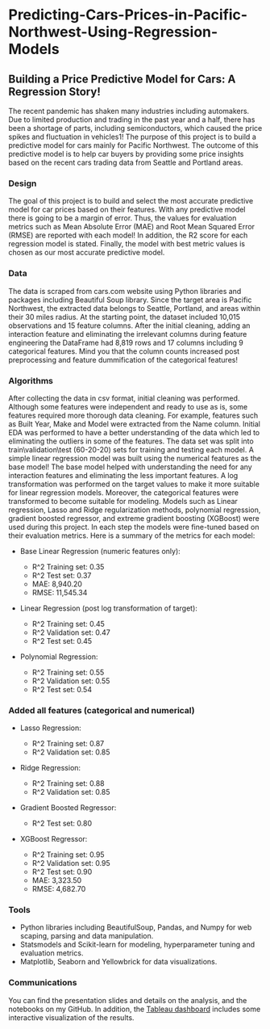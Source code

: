 # Predicting-Cars-Prices-in-Pacific-Northwest-Using-Regression-Models
## **Building a Price Predictive Model for Cars: A Regression Story!**  
The recent pandemic has shaken many industries including automakers. Due to limited production and trading in the past year and a half, there has been a shortage of parts, including semiconductors, which caused the price spikes and fluctuation in vehicles1! The purpose of this project is to build a predictive model for cars mainly for Pacific Northwest. The outcome of this predictive model is to help car buyers by providing some price insights based on the recent cars trading data from Seattle and Portland areas.

### **Design**

The goal of this project is to build and select the most accurate predictive model for car prices based on their features. With any predictive model there is going to be a margin of error. Thus, the values for evaluation metrics such as Mean Absolute Error (MAE) and Root Mean Squared Error (RMSE) are reported with each model! In addition, the R2 score for each regression model is stated. Finally, the model with best metric values is chosen as our most accurate predictive model.

### **Data**

The data is scraped from cars.com website using Python libraries and packages including Beautiful Soup library. Since the target area is Pacific Northwest, the extracted data belongs to Seattle, Portland, and areas within their 30 miles radius.
At the starting point, the dataset included 10,015 observations and 15 feature columns. After the initial cleaning, adding an interaction feature and eliminating the irrelevant columns during feature engineering the DataFrame had 8,819 rows and 17 columns including 9 categorical features. Mind you that the column counts increased post preprocessing and feature dummification of the categorical features!

### **Algorithms**

After collecting the data in csv format, initial cleaning was performed. Although some features were independent and ready to use as is, some features required more thorough data cleaning. For example, features such as Built Year, Make and Model were extracted from the Name column.
Initial EDA was performed to have a better understanding of the data which led to eliminating the outliers in some of the features. The data set was split into train\validation\test (60-20-20) sets for training and testing each model. A simple linear regression model was built using the numerical features as the base model! The base model helped with understanding the need for any interaction features and eliminating the less important features. A log transformation was performed on the target values to make it more suitable for linear regression models. Moreover, the categorical features were transformed to become suitable for modeling.
Models such as Linear regression, Lasso and Ridge regularization methods, polynomial regression, gradient boosted regressor, and extreme gradient boosting (XGBoost) were used during this project. In each step the models were fine-tuned based on their evaluation metrics. Here is a summary of the metrics for each model:

*	Base Linear Regression (numeric features only):
    - R^2 Training set: 0.35
    -	R^2 Test set: 0.37
    -	MAE: 8,940.20
    -	RMSE: 11,545.34

*	Linear Regression (post log transformation of target):
    -	R^2 Training set: 0.45
    -	R^2 Validation set: 0.47
    -	R^2 Test set: 0.45

*	Polynomial Regression:
    -	R^2 Training set: 0.55
    -	R^2 Validation set: 0.55
    -	R^2 Test set: 0.54
### Added all features (categorical and numerical)
*	Lasso Regression:
    -	R^2 Training set: 0.87
    -	R^2  Validation set: 0.85

*	Ridge Regression:
    -	R^2 Training set: 0.88
    -	R^2  Validation set: 0.85

*	Gradient Boosted Regressor:
    -	R^2 Test set: 0.80

*	XGBoost Regressor:
    -	R^2 Training set: 0.95
    -	R^2 Validation set: 0.95
    -	R^2 Test set: 0.90
    -	MAE: 3,323.50
    -	RMSE: 4,682.70

### **Tools**
-	Python libraries including BeautifulSoup, Pandas, and Numpy for web scaping, parsing and data manipulation.
-	Statsmodels and Scikit-learn for modeling, hyperparameter tuning and evaluation metrics.
-	Matplotlib, Seaborn and Yellowbrick for data visualizations.

### **Communications**
You can find the presentation slides and details on the analysis, and the notebooks on my GitHub. In addition, the [Tableau dashboard](https://public.tableau.com/app/profile/neshat6960/viz/CarsPricevs_Features/Dashboard1?publish=yes) includes some interactive visualization of the results.




